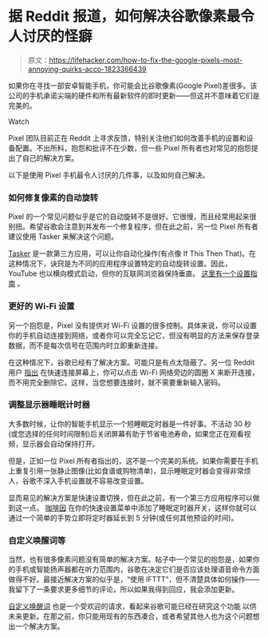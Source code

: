 # 据 Reddit 报道，如何解决谷歌像素最令人讨厌的怪癖

> 原文：<https://lifehacker.com/how-to-fix-the-google-pixels-most-annoying-quirks-acco-1823366439>

如果你在寻找一部安卓智能手机，你可能会比谷歌像素(Google Pixel)差很多。该公司的手机承诺尖端的硬件和所有最新软件的即时更新——但这并不意味着它们是完美的。

Watch

Pixel 团队目前正在 Reddit 上寻求反馈，特别关注他们如何改善手机的设置和设备配置。不出所料，抱怨和批评不在少数，但一些 Pixel 所有者也对常见的抱怨提出了自己的解决方案。

以下是使用 Pixel 手机最令人讨厌的几件事，以及如何自己解决。

### 如何修复像素的自动旋转

Pixel 的一个常见问题似乎是它的自动旋转不是很好。它很慢，而且经常用起来很别扭。希望谷歌会注意到并发布一个修复程序，但在此之前，另一位 Pixel 所有者建议使用 Tasker 来解决这个问题。

[Tasker](https://lifehacker.com/android-automation-showdown-ifttt-vs-tasker-1781835294) 是一款第三方应用，可以让你自动化操作(有点像 If This Then That)。在这种情况下，诀窍是为不同的应用程序设置特定的自动旋转设置。因此，YouTube 也以横向模式启动，但你的互联网浏览器保持垂直。 [这里有一个设置指南](https://forum.xda-developers.com/u/tasker-tips-tricks/auto-rotate-screen-specific-apps-t3308039) 。

### 更好的 Wi-Fi 设置

另一个抱怨是，Pixel 没有提供对 Wi-Fi 设置的很多控制。具体来说，你可以设置你的手机自动连接到网络，或者你可以完全忘记它，但没有明显的方法来保存登录数据，而不是每次信号在范围内时立即重新连接。

在这种情况下，谷歌已经有了解决方案。可能只是有点太隐蔽了。另一位 Reddit 用户 [指出](https://www.reddit.com/r/GooglePixel/comments/80flkq/collecting_feedback_related_to_settings_and/duwtwjg/) 在快速连接屏幕上，你可以点击 Wi-Fi 网络旁边的圆圈 X 来断开连接，而不用完全删除它。这样，当您想要连接时，就不需要重新输入密码。

### 调整显示器睡眠计时器

大多数时候，让你的智能手机显示一个短睡眠定时器是一件好事。不活动 30 秒(或您选择的任何时间限制)后关闭屏幕有助于节省电池寿命，如果您正在观看视频，显示器会自动保持打开。

但是，正如一位 Pixel 所有者指出的，这不是一个完美的系统。如果你需要在手机上重复引用一张静止图像(比如食谱或购物清单)，显示睡眠定时器会变得非常烦人，谷歌不深入手机设置就不容易改变设置。

显而易见的解决方案是快速设置切换，但在此之前，有一个第三方应用程序可以做到这一点。 [咖啡因](https://play.google.com/store/apps/details?id=xyz.omnicron.caffeinate) 在你的快速设置菜单中添加了睡眠定时器开关，这样你就可以通过一个简单的手势立即将定时器延长到 5 分钟(或任何其他预设的时间)。

### 自定义唤醒词等

当然，也有很多像素问题没有简单的解决方案。帖子中一个常见的抱怨是，如果你的手机或智能扬声器都在听力范围内，谷歌在决定它们是否应该处理语音命令方面做得不好。最接近解决方案的似乎是，“使用 IFTTT”，但不清楚具体如何操作——我留下了一条要求更多细节的评论，所以如果我得到回应，我会添加更新。

[自定义唤醒词](https://www.reddit.com/r/GooglePixel/comments/80flkq/collecting_feedback_related_to_settings_and/duwiggp/) 也是一个受欢迎的请求，看起来谷歌可能已经在研究这个功能 以供未来更新。在那之前，你只能用现有的东西凑合，或者希望其他人也为这个问题想出一个解决方案。